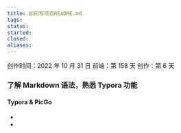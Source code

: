 ```yaml
---
title: 如何写项目README.md
tags: 
status: 
started: 
closed: 
aliases: 
---
```

创作时间：2022 年 10 月 31 日
前端：第 158 天 
创作：第 6 天
### 了解 Markdown 语法，熟悉 Typora 功能
#### Typora & PicGo 
- 
- 

